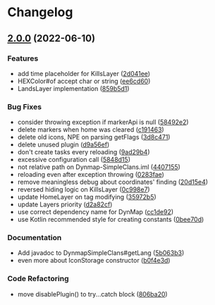# Changelog

## [2.0.0](https://github.com/RoinujNosde/Dynmap-SimpleClans/compare/v1.4.2...v2.0.0) (2022-06-10)


### Features

* add time placeholder for KillsLayer ([2d041ee](https://github.com/RoinujNosde/Dynmap-SimpleClans/commit/2d041ee0354808a09f74c3155af1afca185a57b5))
* HEXColor#of accept char or string ([ee6cd60](https://github.com/RoinujNosde/Dynmap-SimpleClans/commit/ee6cd6008d7e8e05eba3e5af331929c2655de8e3))
* LandsLayer implementation ([859b5d1](https://github.com/RoinujNosde/Dynmap-SimpleClans/commit/859b5d127efc3cdf1b287ce65d625235b0979c6b))


### Bug Fixes

* consider throwing exception if markerApi is null ([58492e2](https://github.com/RoinujNosde/Dynmap-SimpleClans/commit/58492e2f646f524c2a5405470bc0c4fb2f205c01))
* delete markers when home was cleared ([c191463](https://github.com/RoinujNosde/Dynmap-SimpleClans/commit/c1914635d9cfb59af5ccd9ebe91496c27835a506))
* delete old icons, NPE on parsing getFlags ([3d8c471](https://github.com/RoinujNosde/Dynmap-SimpleClans/commit/3d8c47152f8d61c16dcf77b7516facb39bf928b4))
* delete unused plugin ([d9a56ef](https://github.com/RoinujNosde/Dynmap-SimpleClans/commit/d9a56efb61be94053d6b12199804a3b9c262363a))
* don't create tasks every reloading ([9ad29b4](https://github.com/RoinujNosde/Dynmap-SimpleClans/commit/9ad29b4b076fbe79c8f484a2222da21f60cb714e))
* excessive configuration call ([5848d15](https://github.com/RoinujNosde/Dynmap-SimpleClans/commit/5848d1567975d19f6fbac89d4b9a87e14dd746c9))
* not relative path on Dynmap-SimpleClans.iml ([4407155](https://github.com/RoinujNosde/Dynmap-SimpleClans/commit/44071555f2dbcb970658aabf7999854fb6051c2f))
* reloading even after exception throwing ([0283fae](https://github.com/RoinujNosde/Dynmap-SimpleClans/commit/0283fae2b27c9f5d85824e61a0a4b20a31a389b0))
* remove meaningless debug about coordinates' finding ([20d15e4](https://github.com/RoinujNosde/Dynmap-SimpleClans/commit/20d15e4826f1258f83d8a2da318389c7f0dbabd6))
* reversed hiding logic on KillsLayer ([0c998e7](https://github.com/RoinujNosde/Dynmap-SimpleClans/commit/0c998e78584cf120e27101e290928103ac974eb8))
* update HomeLayer on tag modifying ([35972b5](https://github.com/RoinujNosde/Dynmap-SimpleClans/commit/35972b5cfd041973611cf78d69fb901763e7fb8d))
* update Layers priority ([d2a82cf](https://github.com/RoinujNosde/Dynmap-SimpleClans/commit/d2a82cfb0b0ef1cc2afe7f2cc3ce92a310f21b9b))
* use correct dependency name for DynMap ([cc1de92](https://github.com/RoinujNosde/Dynmap-SimpleClans/commit/cc1de92e6847fc5a51045b6f99a0602a0dc00c89))
* use Kotlin recommended style for creating constants ([0bee70d](https://github.com/RoinujNosde/Dynmap-SimpleClans/commit/0bee70dce7adfbeaadc8b5a069e6168bb61eee0a))


### Documentation

* Add javadoc to DynmapSimpleClans#getLang ([5b063b3](https://github.com/RoinujNosde/Dynmap-SimpleClans/commit/5b063b3fd81d734ceb11b761286a0f683ba60c64))
* even more about IconStorage constructor ([b0f4e3d](https://github.com/RoinujNosde/Dynmap-SimpleClans/commit/b0f4e3dc2e42492b986073ffcf373f7bc066f518))


### Code Refactoring

* move disablePlugin() to try...catch block ([806ba20](https://github.com/RoinujNosde/Dynmap-SimpleClans/commit/806ba20a666a85a99c18541e521c6ca62f05d320))
